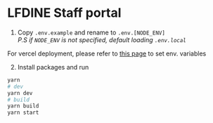 # LFDINE Staff portal

1. Copy `.env.example` and rename to `.env.[NODE_ENV]`<br/>
*P.S if `NODE_ENV` is not specified, default loading `.env.local`* 

For vercel deployment, please refer to [this page](https://vercel.com/docs/concepts/projects/environment-variables?utm_source=next-site&utm_medium=docs&utm_campaign=next-website) to set env. variables


2. Install packages and run

```bash
yarn 
# dev
yarn dev
# build
yarn build
yarn start
```

